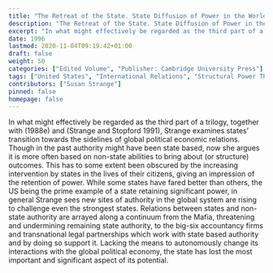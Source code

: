 ```yaml
---
title: "The Retreat of the State. State Diffusion of Power in the World Economy"
description: "The Retreat of the State. State Diffusion of Power in the World Economy"
excerpt: "In what might effectively be regarded as the third part of a trilogy, together with (1988e) and (Strange and Stopford 1991), Strange examines states’ transition towards the sidelines of global political economic relations. Though in the past authority might have been state based, now she argues it is more often based on non-state abilities to bring about (or structure) outcomes. This has to some extent been obscured by the increasing intervention by states in the lives of their citizens, giving an impression of the retention of power. While some states have fared better than others, the US being the prime example of a state retaining significant power, in general Strange sees new sites of authority in the global system are rising to challenge even the strongest states. Relations between states and non-state authority are arrayed along a continuum from the Mafia, threatening and undermining remaining state authority, to the big-six accountancy firms and transnational legal partnerships which work with state based authority and by doing so support it. Lacking the means to autonomously change its interactions with the global political economy, the state has lost the most important and significant aspect of its potential."
date: 1996
lastmod: 2020-11-04T09:19:42+01:00
draft: false
weight: 50
categories: ["Edited Volume", "Publisher: Cambridge University Press"]
tags: ["United States", "International Relations", "Structural Power Theory"]
contributors: ["Susan Strange"]
pinned: false
homepage: false
---
```


In what might effectively be regarded as the third part of a trilogy, together with (1988e) and (Strange and Stopford 1991), Strange examines states’ transition towards the sidelines of global political economic relations. Though in the past authority might have been state based, now she argues it is more often based on non-state abilities to bring about (or structure) outcomes. This has to some extent been obscured by the increasing intervention by states in the lives of their citizens, giving an impression of the retention of power. While some states have fared better than others, the US being the prime example of a state retaining significant power, in general Strange sees new sites of authority in the global system are rising to challenge even the strongest states. Relations between states and non-state authority are arrayed along a continuum from the Mafia, threatening and undermining remaining state authority, to the big-six accountancy firms and transnational legal partnerships which work with state based authority and by doing so support it. Lacking the means to autonomously change its interactions with the global political economy, the state has lost the most important and significant aspect of its potential.

